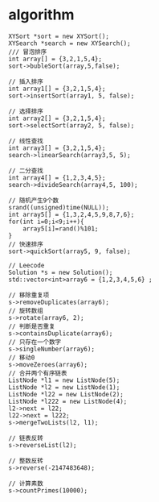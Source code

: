 # algorithm

    XYSort *sort = new XYSort();
    XYSearch *search = new XYSearch();
    /// 冒泡排序
    int array[] = {3,2,1,5,4};
    sort->bubleSort(array,5,false);
   
    // 插入排序
    int array1[] = {3,2,1,5,4};
    sort->insertSort(array1, 5, false);
 
    // 选择排序
    int array2[] = {3,2,1,5,4};
    sort->selectSort(array2, 5, false);
 
    // 线性查找
    int array3[] = {3,2,1,5,4};
    search->linearSearch(array3,5, 5);
 
    // 二分查找
    int array4[] = {1,2,3,4,5};
    search->divideSearch(array4,5, 100);
 
    // 随机产生9个数
    srand((unsigned)time(NULL));
    int array5[] = {1,3,2,4,5,9,8,7,6};
    for(int i=0;i<9;i++){
        array5[i]=rand()%101;
    }
    // 快速排序
    sort->quickSort(array5, 9, false);
    
    // Leecode
    Solution *s = new Solution();
    std::vector<int>array6 = {1,2,3,4,5,6} ;

    // 移除重复项
    s->removeDuplicates(array6);
    // 旋转数组
    s->rotate(array6, 2);
    // 判断是否重复
    s->containsDuplicate(array6);
    // 只存在一个数字
    s->singleNumber(array6);
    // 移动0
    s->moveZeroes(array6);
    // 合并两个有序链表
    ListNode *l1 = new ListNode(5);
    ListNode *l2 = new ListNode(1);
    ListNode *l22 = new ListNode(2);
    ListNode *l222 = new ListNode(4);
    l2->next = l22;
    l22->next = l222;
    s->mergeTwoLists(l2, l1);

    // 链表反转
    s->reverseList(l2);
    
    // 整数反转
    s->reverse(-2147483648);
    
    // 计算素数
    s->countPrimes(10000);
